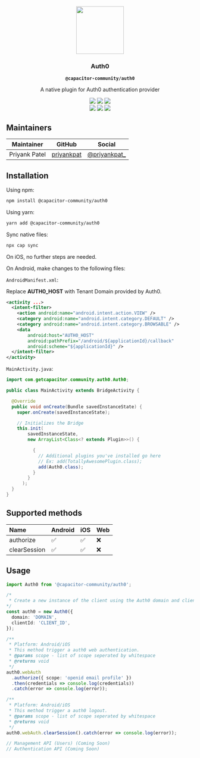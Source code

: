 <p align="center"><br><img src="https://user-images.githubusercontent.com/236501/85893648-1c92e880-b7a8-11ea-926d-95355b8175c7.png" width="128" height="128" /></p>
<h3 align="center">Auth0</h3>
<p align="center"><strong><code>@capacitor-community/auth0</code></strong></p>
<p align="center">
  A native plugin for Auth0 authentication provider
</p>

<p align="center">
  <img src="https://img.shields.io/maintenance/yes/2020?style=flat-square" />
  <a href="https://github.com/capacitor-community/example/actions?query=workflow%3A%22CI%22"><img src="https://img.shields.io/github/workflow/status/capacitor-community/example/CI?style=flat-square" /></a>
  <a href="https://www.npmjs.com/package/@capacitor-community/example"><img src="https://img.shields.io/npm/l/@capacitor-community/example?style=flat-square" /></a>
<br>
  <a href="https://www.npmjs.com/package/@capacitor-community/example"><img src="https://img.shields.io/npm/dw/@capacitor-community/example?style=flat-square" /></a>
  <a href="https://www.npmjs.com/package/@capacitor-community/example"><img src="https://img.shields.io/npm/v/@capacitor-community/example?style=flat-square" /></a>
<!-- ALL-CONTRIBUTORS-BADGE:START - Do not remove or modify this section -->
<a href="#contributors-"><img src="https://img.shields.io/badge/all%20contributors-0-orange?style=flat-square" /></a>
<!-- ALL-CONTRIBUTORS-BADGE:END -->
</p>

## Maintainers

| Maintainer    | GitHub                                      | Social                                           |
| ------------- | ------------------------------------------- | ------------------------------------------------ |
| Priyank Patel | [priyankpat](https://github.com/priyankpat) | [@priyankpat\_](https://twitter.com/priyankpat_) |

## Installation

Using npm:

```bash
npm install @capacitor-community/auth0
```

Using yarn:

```bash
yarn add @capacitor-community/auth0
```

Sync native files:

```bash
npx cap sync
```

On iOS, no further steps are needed.

On Android, make changes to the following files:

`AndroidManifest.xml`:

Replace **AUTH0_HOST** with Tenant Domain provided by Auth0.

```xml
<activity ...>
  <intent-filter>
    <action android:name="android.intent.action.VIEW" />
    <category android:name="android.intent.category.DEFAULT" />
    <category android:name="android.intent.category.BROWSABLE" />
    <data
        android:host="AUTH0_HOST"
        android:pathPrefix="/android/${applicationId}/callback"
        android:scheme="${applicationId}" />
  </intent-filter>
</activity>
```

`MainActivity.java`:

```java
import com.getcapacitor.community.auth0.Auth0;

public class MainActivity extends BridgeActivity {

  @Override
  public void onCreate(Bundle savedInstanceState) {
    super.onCreate(savedInstanceState);

    // Initializes the Bridge
    this.init(
        savedInstanceState,
        new ArrayList<Class<? extends Plugin>>() {

          {
            // Additional plugins you've installed go here
            // Ex: add(TotallyAwesomePlugin.class);
            add(Auth0.class);
          }
        }
      );
  }
}
```

## Supported methods

| Name                            | Android | iOS | Web |
| :------------------------------ | :------ | :-- | :-- |
| authorize                           | ✅      | ✅  | ❌  |
| clearSession                      | ✅      | ✅  | ❌  |

## Usage

```typescript
import Auth0 from '@capacitor-community/auth0';

/*
 * Create a new instance of the client using the Auth0 domain and client id.
*/
const auth0 = new Auth0({
  domain: 'DOMAIN',
  clientId: 'CLIENT_ID',
});

/**
 * Platform: Android/iOS
 * This method trigger a auth0 web authentication.
 * @params scope - list of scope seperated by whitespace
 * @returns void
 */
auth0.webAuth
  .authorize({ scope: 'openid email profile' })
  .then(credentials => console.log(credentials))
  .catch(error => console.log(error));

/**
 * Platform: Android/iOS
 * This method trigger a auth0 logout.
 * @params scope - list of scope seperated by whitespace
 * @returns void
 */
auth0.webAuth.clearSession().catch(error => console.log(error));

// Management API (Users) (Coming Soon)
// Authentication API (Coming Soon)

```
